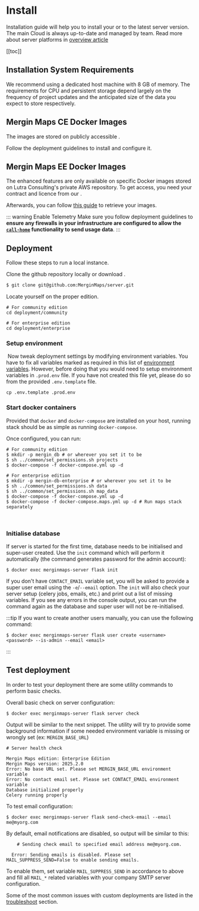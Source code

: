# Install

Installation guide will help you to install your <CommunityPlatformNameLink /> or <EnterprisePlatformNameLink /> to the latest server version. The main Cloud <DashboardLink desc="Mergin Maps Server"/> is always up-to-date and managed by <MainPlatformName /> team. Read more about server platforms in [overview article](../)

[[toc]]


## Installation System Requirements

We recommend using a dedicated host machine with 8 GB of memory. The requirements for CPU and persistent storage depend largely on the frequency of project updates and the anticipated size of the data you expect to store respectively.

## Mergin Maps CE Docker Images
<ServerType type="CE" />

The <CommunityPlatformName /> images are stored on publicly accessible <DockerHubLink id="u/lutraconsulting" desc="Lutra Consulting's Docker" />.

Follow the deployment guidelines to install and configure it.

## Mergin Maps EE Docker Images
<ServerType type="EE" />


The <EnterprisePlatformName /> enhanced features are only available on specific Docker images stored on Lutra Consulting's private AWS repository. To get access, you need your contract and licence from our <MerginMapsEmail id="sales" desc="sales team" />. 

Afterwards, you can follow [this guide](./ee/) to retrieve your <EnterprisePlatformName /> images.

::: warning Enable <MainPlatformName /> Telemetry
Make sure you follow deployment guidelines to <b>ensure any firewalls in your infrastructure are configured to allow the [`call-home`](../administer/#telemetry-service) functionality to send usage data</b>.
:::

## Deployment

Follow these steps to run a local <MainPlatformName /> instance.

Clone the <MainPlatformName /> github repository locally or download <GitHubRepo id="MerginMaps/server/blob/master/deployment/" desc="deployment folder" />.
```bash
$ git clone git@github.com:MerginMaps/server.git
```

Locate yourself on the proper <MainPlatformName /> edition.
```shell
# For community edition
cd deployment/community

# For enterprise edition
cd deployment/enterprise
```

### Setup environment
​
Now tweak deployment settings by modifying environment variables. You have to fix all variables marked as required in this list of [environment variables](../environment/). However, before doing that you would need to setup environment variables in `.prod.env` file.
If you have not created this file yet, please do so from the provided `.env.template` file.

```shell
cp .env.template .prod.env
```

### Start docker containers

Provided that `docker` and `docker-compose` are installed on your host, running <MainPlatformName /> stack should be as simple as running `docker-compose`.

Once configured, you can run:
```shell
# For community edition
$ mkdir -p mergin_db # or wherever you set it to be
$ sh ../common/set_permissions.sh projects
$ docker-compose -f docker-compose.yml up -d

# For enterprise edition
$ mkdir -p mergin-db-enterprise # or wherever you set it to be
$ sh ../common/set_permissions.sh data
$ sh ../common/set_permissions.sh map_data
$ docker-compose -f docker-compose.yml up -d
$ docker-compose -f docker-compose.maps.yml up -d # Run maps stack separately
```
​​
### Initialise database
If server is started for the first time, database needs to be initialised and super-user created. Use the `init` command which will perform it automatically (the command generates password for the admin account):
```shell
$ docker exec merginmaps-server flask init
```

If you don't have `CONTACT_EMAIL` variable set, you will be asked to provide a super user email using the `-e`/`--email` option. The `init` will also check your server setup (celery jobs, emails, etc.) and print out a list of missing variables. If you see any errors in the console output, you can run the command again as the database and super user will not be re-initialised.

:::tip
If you want to create another users manually, you can use the following command:
```shell
$ docker exec merginmaps-server flask user create <username> <password> --is-admin --email <email>
```
:::

## Test deployment

In order to test your deployment there are some utility commands to perform basic checks.

Overall basic check on server configuration:

```shell
$ docker exec merginmaps-server flask server check
```

Output will be similar to the next snippet. The utility will try to provide some background information if some needed environment variable is missing or wrongly set (ex: `MERGIN_BASE_URL`)

```shell
# Server health check

Mergin Maps edition: Enterprise Edition
Mergin Maps version: 2025.2.0  
Error: No base URL set. Please set MERGIN_BASE_URL environment variable
Error: No contact email set. Please set CONTACT_EMAIL environment variable
Database initialized properly
Celery running properly  
```

To test email configuration:

```shell
$ docker exec merginmaps-server flask send-check-email --email me@myorg.com
```

By default, email notifications are disabled, so output will be similar to this:

```shell
    # Sending check email to specified email address me@myorg.com.

  Error: Sending emails is disabled. Please set MAIL_SUPPRESS_SEND=False to enable sending emails.

```

To enable them, set variable `MAIL_SUPPRESS_SEND` in accordance to above and fill all `MAIL_*` related variables with your company SMTP server configuration.

Some of the most common issues with custom deployments are listed in the [troubleshoot](../troubleshoot/) section.
